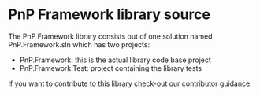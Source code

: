 # PnP Framework library source

The PnP Framework library consists out of one solution named PnP.Framework.sln which has two projects:

- PnP.Framework: this is the actual library code base project
- PnP.Framework.Test: project containing the library tests

If you want to contribute to this library check-out our contributor guidance. 